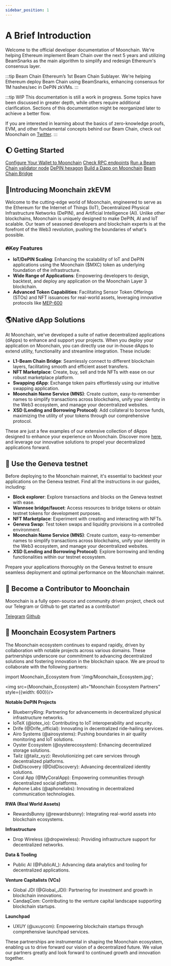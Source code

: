 ```yaml
---
sidebar_position: 1
---
```


# A Brief Introduction

Welcome to the official developer documentation of Moonchain. We're helping Ethereum implement Beam Chain over the next 5 years and utilizing BeamSnarks as the main algorithm to simplify and redesign Ethereum's consensus layer.

:::tip Beam Chain
Ethereum’s 1st Beam Chain Sublayer. We're helping Ethereum deploy Beam Chain using BeamSnarks, enhancing consensus for 1M hashes/sec in DePIN zkVMs.
:::

:::tip WIP
This documentation is still a work in progress. Some topics have been discussed in greater depth, while others require additional clarification. Sections of this documentation might be reorganized later to achieve a better flow.

If you are interested in learning about the basics of zero-knowledge proofs, EVM, and other fundamental concepts behind our Beam Chain, check out Moonchain on [Twitter](https://twitter.com/Moonchain_com).
:::

## 🌔 Getting Started

<a href="/docs/Moonchain-Design/Chains-and-Testnets" class="big-button">Configure Your Wallet to Moonchain</a>
<a href="/docs/Resources/RPC-Configuration" class="big-button">Check RPC endpoints</a>
<a href="/docs/Testnet-Tutorials/Run-Moonchain-Supernode" class="big-button">Run a Beam Chain validator node</a>
<a href="/docs/Moonchain-Design/Hexagons" class="big-button">DePIN hexagon</a>
<a href="/docs/Testnet-Tutorials/Build-A-Dapp" class="big-button">Build a Dapp on Moonchain</a>
<a href="/docs/Mainnet-Tutorials/Using-The-L3-Bridge" class="big-button">Beam Chain Bridge</a>

## 📖Introducing Moonchain zkEVM

Welcome to the cutting-edge world of Moonchain, engineered to serve as the Ethereum for the Internet of Things (IoT), Decentralized Physical Infrastructure Networks (DePIN), and Artificial Intelligence (AI). Unlike other blockchains, Moonchain is uniquely designed to make DePIN, AI and IoT scalable. Our team of seasoned developers and blockchain experts is at the forefront of the Web3 revolution, pushing the boundaries of what's possible.

### 🔥Key Features

- **IoT/DePIN Scaling**: Enhancing the scalability of IoT and DePIN applications using the Moonchain ($MXC) token as underlying foundation of the infrastructure.
- **Wide Range of Applications**: Empowering developers to design, backtest, and deploy any application on the Moonchain Layer 3 blockchain.
- **Advanced Token Capabilities**: Facilitating Sensor Token Offerings (STOs) and NFT issuances for real-world assets, leveraging innovative protocols like [MEP-600](/docs/Moonchain-Design/MEPs-Moonchain)

## 🌎Native dApp Solutions

At Moonchain, we've developed a suite of native decentralized applications (dApps) to enhance and support your projects. When you deploy your application on Moonchain, you can directly use our in-house dApps to extend utility, functionality and streamline integration. These include:

- **L1-Beam Chain Bridge**: Seamlessly connect to different blockchain layers, facilitating smooth and efficient asset transfers.
- **NFT Marketplace**: Create, buy, sell and trde NFTs with ease on our robust marketplace platform.
- **Swapping dApp**: Exchange token pairs effortlessly using our intuitive swapping application.
- **Moonchain Name Service (MNS)**: Create custom, easy-to-remember names to simplify transactions across blockchains, unify your identity in the Web3 ecosystem, and manage your decentralized websites.
- **XSD (Lending and Borrowing Protocol)**: Add collateral to borrow funds, maximizing the utility of your tokens through our comprehensive protocol.

These are just a few examples of our extensive collection of dApps designed to enhance your experience on Moonchain. Discover more [here](https://www.moonchain.com), and leverage our innovative solutions to propel your decentralized applications forward.

## 🌊 Use the Geneva testnet

Before deploying to the Moonchain mainnet, it's essential to backtest your applications on the Geneva testnet. Find all the instructions in our guides, including:

- **Block explorer**: Explore transactions and blocks on the Geneva testnet with ease.
- **Wannsee bridge/faucet**: Access resources to bridge tokens or obtain testnet tokens for development purposes.
- **NFT Marketplace**: Experiment with creating and interacting with NFTs.
- **Geneva Swap**: Test token swaps and liquidity provisions in a controlled environment.
- **Moonchain Name Service (MNS)**: Create custom, easy-to-remember names to simplify transactions across blockchains, unify your identity in the Web3 ecosystem, and manage your decentralized websites.
- **XSD (Lending and Borrowing Protocol)**: Explore borrowing and lending functionalities within our testnet ecosystem.

Prepare your applications thoroughly on the Geneva testnet to ensure seamless deployment and optimal performance on the Moonchain mainnet.

## 🤝 Become a Contributor to Moonchain

Moonchain is a fully open-source and community driven project, check out our Telegram or Github to get started as a contributor!

<a href="https://t.me/Moonchain_official" class="big-button">Telegram</a>
<a href="https://github.com/MXCzkEVM" class="big-button">Github</a>

## 🚀 Moonchain Ecosystem Partners

The Moonchain ecosystem continues to expand rapidly, driven by collaboration with notable projects across various domains. These partnerships underscore our commitment to advancing decentralized solutions and fostering innovation in the blockchain space. We are proud to collaborate with the following partners:

import Moonchain_Ecosystem from '/img/Moonchain_Ecosystem.jpg';

<img src={Moonchain_Ecosystem} alt="Moonchain Ecosystem Partners" style={{width: 600}}/>

**Notable DePIN Projects**
- BlueberryRing: Partnering for advancements in decentralized physical infrastructure networks.
- IoTeX (@iotex_io): Contributing to IoT interoperability and security.
- Drife (@Drife_official): Innovating in decentralized ride-hailing services.
- Airo Systems (@airosystems): Pushing boundaries in air quality monitoring and IoT solutions.
- Oyster Ecosystem (@oysterecosystem): Enhancing decentralized storage solutions.
- Tailz (@tailz_xyz): Revolutionizing pet care services through decentralized platforms.
- DidDiscovery (@DidDiscovery): Advancing decentralized identity solutions.
- Coral App (@MyCoralApp): Empowering communities through decentralized social platforms.
- Aphone Labs (@aphonelabs): Innovating in decentralized communication technologies.

**RWA (Real World Assets)**
- RewardsBunny (@rewardsbunny): Integrating real-world assets into blockchain ecosystems.

**Infrastructure**
- Drop Wireless (@dropwireless): Providing infrastructure support for decentralized networks.

**Data & Tooling**
- Public AI (@PublicAI_): Advancing data analytics and tooling for decentralized applications.

**Venture Capitalists (VCs)**
- Global JDI (@Global_JDI): Partnering for investment and growth in blockchain innovations.
- CandaqCom: Contributing to the venture capital landscape supporting blockchain startups.

**Launchpad**
- UXUY (@uxuycom): Empowering blockchain startups through comprehensive launchpad services.

These partnerships are instrumental in shaping the Moonchain ecosystem, enabling us to drive forward our vision of a decentralized future. We value our partners greatly and look forward to continued growth and innovation together.
